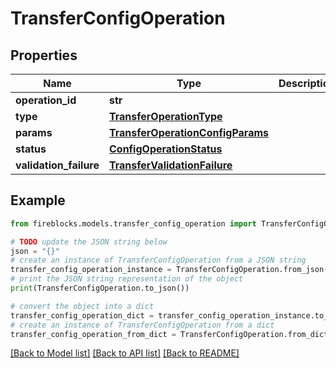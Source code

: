 # TransferConfigOperation


## Properties

Name | Type | Description | Notes
------------ | ------------- | ------------- | -------------
**operation_id** | **str** |  | 
**type** | [**TransferOperationType**](TransferOperationType.md) |  | 
**params** | [**TransferOperationConfigParams**](TransferOperationConfigParams.md) |  | 
**status** | [**ConfigOperationStatus**](ConfigOperationStatus.md) |  | 
**validation_failure** | [**TransferValidationFailure**](TransferValidationFailure.md) |  | [optional] 

## Example

```python
from fireblocks.models.transfer_config_operation import TransferConfigOperation

# TODO update the JSON string below
json = "{}"
# create an instance of TransferConfigOperation from a JSON string
transfer_config_operation_instance = TransferConfigOperation.from_json(json)
# print the JSON string representation of the object
print(TransferConfigOperation.to_json())

# convert the object into a dict
transfer_config_operation_dict = transfer_config_operation_instance.to_dict()
# create an instance of TransferConfigOperation from a dict
transfer_config_operation_from_dict = TransferConfigOperation.from_dict(transfer_config_operation_dict)
```
[[Back to Model list]](../README.md#documentation-for-models) [[Back to API list]](../README.md#documentation-for-api-endpoints) [[Back to README]](../README.md)


